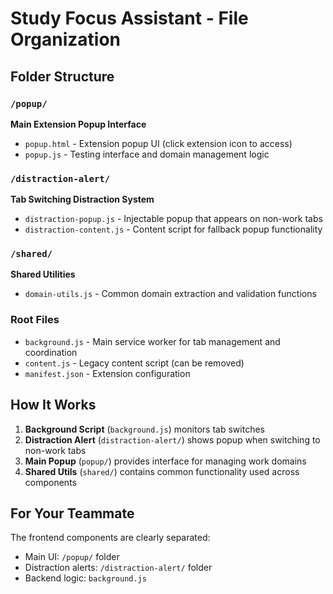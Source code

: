 # Study Focus Assistant - File Organization

## Folder Structure

### `/popup/`
**Main Extension Popup Interface**
- `popup.html` - Extension popup UI (click extension icon to access)
- `popup.js` - Testing interface and domain management logic

### `/distraction-alert/`
**Tab Switching Distraction System**
- `distraction-popup.js` - Injectable popup that appears on non-work tabs
- `distraction-content.js` - Content script for fallback popup functionality

### `/shared/`
**Shared Utilities**
- `domain-utils.js` - Common domain extraction and validation functions

### Root Files
- `background.js` - Main service worker for tab management and coordination
- `content.js` - Legacy content script (can be removed)
- `manifest.json` - Extension configuration

## How It Works

1. **Background Script** (`background.js`) monitors tab switches
2. **Distraction Alert** (`distraction-alert/`) shows popup when switching to non-work tabs
3. **Main Popup** (`popup/`) provides interface for managing work domains
4. **Shared Utils** (`shared/`) contains common functionality used across components

## For Your Teammate

The frontend components are clearly separated:
- Main UI: `/popup/` folder
- Distraction alerts: `/distraction-alert/` folder  
- Backend logic: `background.js`